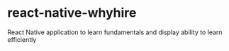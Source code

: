 # react-native-whyhire
React Native application to learn fundamentals and display ability to learn efficiently


